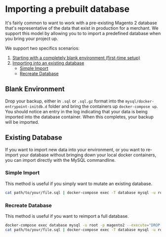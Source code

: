 # Importing a prebuilt database

It's fairly common to want to work with a pre-existing Magento 2 database that's representative of the data that exist in production for a merchant. We support this model by allowing you to to import a predefined database when you bring your project up.

We support two specifics scenarios:

1. [Starting with a completely blank environment (first-time setup)](./#blank-environment)
2. [Importing into an existing database](#existing-database)
    * [Simple Import](./#simple-import)
    * [Recreate Database](./#recreate-database)

## Blank Environment
Drop your backup, either in `.sql` or `.sql.gz` format into the `mysql/docker-entrypoint-initdb.d` folder and bring the containers up `docker-compose up`. You should notice an entry in the log indicating that your data is being imported into the database container. When this completes, your backup will be imported.

## Existing Database
If you want to import new data into your environment, or you want to re-import your database without bringing down your local docker containers, you can import directly with the MySQL commandline.

### Simple Import
This method is useful if you simply want to mutate an existing database.
```bash
cat path/to/your/file.sql | docker-compose exec -T database mysql -u root -pmagento2 magento2
```

### Recreate Database
This method is useful if you want to reimport a full database.
```bash
docker-compose exec database mysql -u root -p magento2 --execute="DROP DATABASE magento2; CREATE DATABASE magento2;"
cat path/to/your/file.sql | docker-compose exec -T database mysql -u root -pmagento2 magento2
```